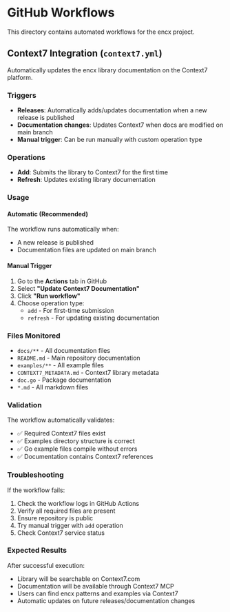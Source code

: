 # GitHub Workflows

This directory contains automated workflows for the encx project.

## Context7 Integration (`context7.yml`)

Automatically updates the encx library documentation on the Context7 platform.

### Triggers

- **Releases**: Automatically adds/updates documentation when a new release is published
- **Documentation changes**: Updates Context7 when docs are modified on main branch
- **Manual trigger**: Can be run manually with custom operation type

### Operations

- **Add**: Submits the library to Context7 for the first time
- **Refresh**: Updates existing library documentation

### Usage

#### Automatic (Recommended)
The workflow runs automatically when:
- A new release is published
- Documentation files are updated on main branch

#### Manual Trigger
1. Go to the **Actions** tab in GitHub
2. Select **"Update Context7 Documentation"**
3. Click **"Run workflow"**
4. Choose operation type:
   - `add` - For first-time submission
   - `refresh` - For updating existing documentation

### Files Monitored
- `docs/**` - All documentation files
- `README.md` - Main repository documentation
- `examples/**` - All example files
- `CONTEXT7_METADATA.md` - Context7 library metadata
- `doc.go` - Package documentation
- `*.md` - All markdown files

### Validation

The workflow automatically validates:
- ✅ Required Context7 files exist
- ✅ Examples directory structure is correct
- ✅ Go example files compile without errors
- ✅ Documentation contains Context7 references

### Troubleshooting

If the workflow fails:
1. Check the workflow logs in GitHub Actions
2. Verify all required files are present
3. Ensure repository is public
4. Try manual trigger with `add` operation
5. Check Context7 service status

### Expected Results

After successful execution:
- Library will be searchable on Context7.com
- Documentation will be available through Context7 MCP
- Users can find encx patterns and examples via Context7
- Automatic updates on future releases/documentation changes